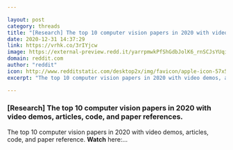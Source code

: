 ```yaml
---

layout: post
category: threads
title: "[Research] The top 10 computer vision papers in 2020 with video demos, articles, code, and paper references."
date: 2020-12-31 14:37:29
link: https://vrhk.co/3rIYjcw
image: https://external-preview.redd.it/yarrpmwkPfShGdbJolK6_rnSCJsYUqic6PAb5ZDOKt8.jpg?width=480&height=251.308900524&auto=webp&crop=480:251.308900524,smart&s=caf2fa34f69dc6960f24c3da08e81fb7641f06f1
domain: reddit.com
author: "reddit"
icon: http://www.redditstatic.com/desktop2x/img/favicon/apple-icon-57x57.png
excerpt: "The top 10 computer vision papers in 2020 with video demos, articles, code, and paper reference. **Watch** here:..."

---
```


### [Research] The top 10 computer vision papers in 2020 with video demos, articles, code, and paper references.

The top 10 computer vision papers in 2020 with video demos, articles, code, and paper reference. **Watch** here:...